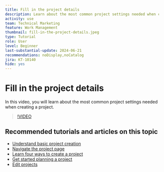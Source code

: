 ```yaml
---
title: Fill in the project details
description: Learn about the most common project settings needed when creating a project.
activity: use
team: Technical Marketing
feature: Work Management
thumbnail: fill-in-the-project-details.jpeg
type: Tutorial
role: User
level: Beginner
last-substantial-update: 2024-06-21
recommendations: noDisplay,noCatalog
jira: KT-10140
hide: yes
---
```

# Fill in the project details

In this video, you will learn about the most common project settings needed when creating a project.

>[!VIDEO](https://video.tv.adobe.com/v/3430410/?quality=12&learn=on)


## Recommended tutorials and articles on this topic

* [Understand basic project creation](/help/manage-work/projects/understand-basic-project-creation.md)
* [Navigate the project page](/help/manage-work/projects/navigate-the-project-page.md)
* [Learn four ways to create a project](/help/manage-work/projects/understand-other-ways-to-create-projects.md)
* [Get started planning a project](/help/manage-work/projects/getting-started-plan-a-project.md)
* [Edit projects](https://experienceleague.adobe.com/en/docs/workfront/using/manage-work/projects/manage-projects/edit-projects)

